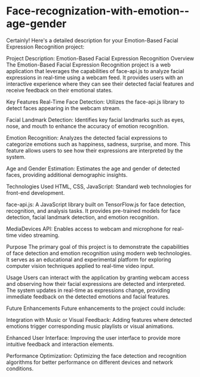 # Face-recognization-with-emotion--age-gender


Certainly! Here's a detailed description for your Emotion-Based Facial Expression Recognition project:

Project Description: Emotion-Based Facial Expression Recognition
Overview
The Emotion-Based Facial Expression Recognition project is a web application that leverages the capabilities of face-api.js to analyze facial expressions in real-time using a webcam feed. It provides users with an interactive experience where they can see their detected facial features and receive feedback on their emotional states.

Key Features
Real-Time Face Detection: Utilizes the face-api.js library to detect faces appearing in the webcam stream.

Facial Landmark Detection: Identifies key facial landmarks such as eyes, nose, and mouth to enhance the accuracy of emotion recognition.

Emotion Recognition: Analyzes the detected facial expressions to categorize emotions such as happiness, sadness, surprise, and more. This feature allows users to see how their expressions are interpreted by the system.

Age and Gender Estimation: Estimates the age and gender of detected faces, providing additional demographic insights.

Technologies Used
HTML, CSS, JavaScript: Standard web technologies for front-end development.

face-api.js: A JavaScript library built on TensorFlow.js for face detection, recognition, and analysis tasks. It provides pre-trained models for face detection, facial landmark detection, and emotion recognition.

MediaDevices API: Enables access to webcam and microphone for real-time video streaming.

Purpose
The primary goal of this project is to demonstrate the capabilities of face detection and emotion recognition using modern web technologies. It serves as an educational and experimental platform for exploring computer vision techniques applied to real-time video input.

Usage
Users can interact with the application by granting webcam access and observing how their facial expressions are detected and interpreted. The system updates in real-time as expressions change, providing immediate feedback on the detected emotions and facial features.

Future Enhancements
Future enhancements to the project could include:

Integration with Music or Visual Feedback: Adding features where detected emotions trigger corresponding music playlists or visual animations.

Enhanced User Interface: Improving the user interface to provide more intuitive feedback and interaction elements.

Performance Optimization: Optimizing the face detection and recognition algorithms for better performance on different devices and network conditions.
